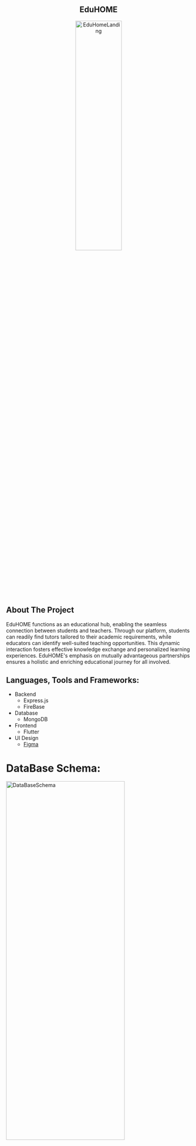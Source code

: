 <div align="center">
  <h2>EduHOME</h2>
  <img src="https://github.com/MuntasirNahid/EduHOME/assets/69505101/35756655-eb09-4810-9a35-f032d3cde6cb" alt="EduHomeLanding" width="50%" height="40%">
</div>


## About The Project

EduHOME functions as an educational hub, enabling the seamless connection between students and teachers. Through our platform, students can readily find tutors tailored to their academic requirements, while educators can identify well-suited teaching opportunities. This dynamic interaction fosters effective knowledge exchange and personalized learning experiences. EduHOME's emphasis on mutually advantageous partnerships ensures a holistic and enriching educational journey for all involved.

## Languages, Tools and Frameworks:<a name="tools"></a>

- Backend
    - Express.js
    - FireBase      
- Database
  - MongoDB
- Frontend
    - Flutter
- UI Design
    - <a href = "https://www.figma.com/file/ho4kAJ75QsghnT6tBwc0Of/EduHOME_Updated?type=design&node-id=0%3A1&mode=design&t=NHYFkTbkKjDI7ID5-1" >Figma </a>


# DataBase Schema:

<img src="https://github.com/MuntasirNahid/EduHOME/assets/69505101/885cd9c3-0205-4be3-a3bb-7399e52beeec" alt="DataBaseSchema" width="80%" height="50%">


# Video Presentation :


<a href="https://youtu.be/Pb7q6Jh_bK8?si=I0G5un8239d45XqX">
Youtube
</a>





## How to RUN:

Follow the step by step installation procedure to install and run this on your machine.

#### Getting the repository

1. Clone the repo

   ```sh
   git clone https://github.com/MuntasirNahid/EduHOME.git
   ```

Then run the following commands to run your app:

### Server Side
```bash
  cd backend
  npm install
  npm run dev (for continuous development)
  OR
  npm start (to run script 1 time)
```

### Client Side
```bash
  flutter pub get
  open a emulator 
  flutter run
```


## Honourable Supervisor

- <a href = https://www.sust.edu/d/cse/faculty-profile-detail/52/4>Ayesha Tasmin </a>

  - **Assistant Professor**

  

    Department of Computer Science and Engineering,
    Shahjalal University of Science and Technology
    ,Sylhet, Bangladesh.

- <a href=https://www.linkedin.com/in/ershadin/> Ershadur Rahman Talukder </a>
  - **Co-Founder** at <a href = https://inverseai.com>Inverse.AI</a>

<p align="right">(<a href="#top">back to top</a>)</p>
